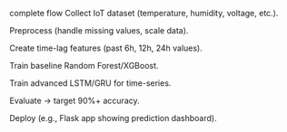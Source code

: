 complete flow 
Collect IoT dataset (temperature, humidity, voltage, etc.).

Preprocess (handle missing values, scale data).

Create time-lag features (past 6h, 12h, 24h values).

Train baseline Random Forest/XGBoost.

Train advanced LSTM/GRU for time-series.

Evaluate → target 90%+ accuracy.

Deploy (e.g., Flask app showing prediction dashboard).
